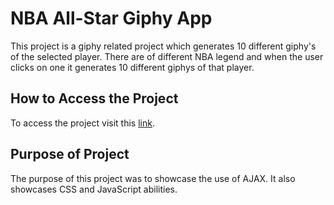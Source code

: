 # NBA All-Star Giphy App

This project is a giphy related project which generates 10 different giphy's of the selected player. There are of different NBA legend and when the user clicks on one it generates 10 different giphys of that player.

## How to Access the Project

To access the project visit this [link](https://kooldrmony.github.io/NBA-All-Star-Giphy-App/).

## Purpose of Project

The purpose of this project was to showcase the use of AJAX. It also showcases CSS and JavaScript abilities. 
